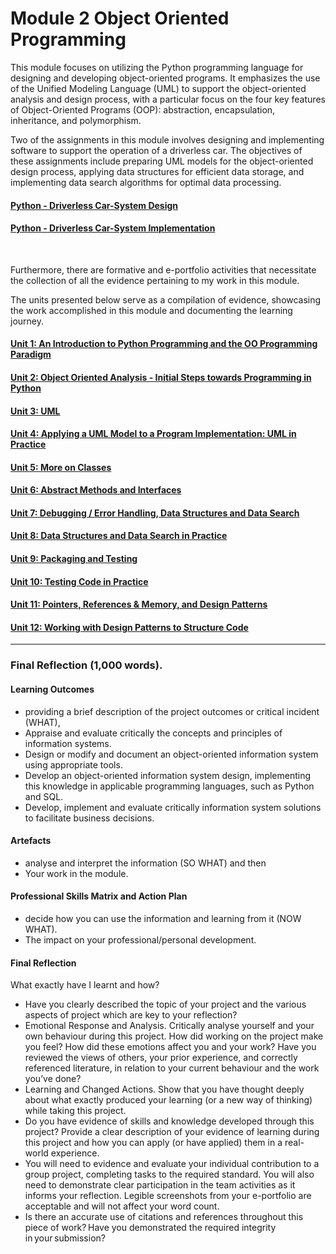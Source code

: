 # Module 2 Object Oriented Programming

This module focuses on utilizing the Python programming language for designing and developing object-oriented programs. It emphasizes the use of the Unified Modeling Language (UML) to support the object-oriented analysis and design process, with a particular focus on the four key features of Object-Oriented Programs (OOP): abstraction, encapsulation, inheritance, and polymorphism.

Two of the assignments in this module involves designing and implementing software to support the operation of a driverless car. The objectives of these assignments include preparing UML models for the object-oriented design process, applying data structures for efficient data storage, and implementing data search algorithms for optimal data processing.

#### [Python - Driverless Car-System Design](https://helenhelene.github.io/eportfolio/pdf/sample_presentation.pdf)
#### [Python - Driverless Car-System Implementation](https://helenhelene.github.io/eportfolio/pdf/sample_presentation.pdf)
<br>

Furthermore, there are formative and e-portfolio activities that necessitate the collection of all the evidence pertaining to my work in this module. 

The units presented below serve as a compilation of evidence, showcasing the work accomplished in this module and documenting the learning journey.

#### [Unit 1: An Introduction to Python Programming and the OO Programming Paradigm](OOP_Unit01.md)

#### [Unit 2: Object Oriented Analysis - Initial Steps towards Programming in Python](OOP_Unit02.md)

#### [Unit 3: UML](OOP_Unit03.md)

#### [Unit 4: Applying a UML Model to a Program Implementation: UML in Practice](OOP_Unit04.md)

#### [Unit 5: More on Classes](OOP_Unit05.md)

#### [Unit 6: Abstract Methods and Interfaces](OOP_Unit06.md)

#### [Unit 7: Debugging / Error Handling, Data Structures and Data Search](OOP_Unit07.md)

#### [Unit 8: Data Structures and Data Search in Practice](OOP_Unit08.md)

#### [Unit 9: Packaging and Testing](OOP_Unit09.md)

#### [Unit 10: Testing Code in Practice](OOP_Unit10.md)

#### [Unit 11: Pointers, References & Memory, and Design Patterns](OOP_Unit11.md)

#### [Unit 12: Working with Design Patterns to Structure Code](OOP_Unit12.md)

----

### Final Reflection (1,000 words).

#### Learning Outcomes
 - providing a brief description of the project outcomes or critical incident (WHAT), 
 - Appraise and evaluate critically the concepts and principles of information systems.
 - Design or modify and document an object-oriented information system using appropriate tools.
 - Develop an object-oriented information system design, implementing this knowledge in applicable programming languages, such as Python and SQL.
 - Develop, implement and evaluate critically information system solutions to facilitate business decisions.

#### Artefacts
 - analyse and interpret the information (SO WHAT) and then 
 - Your work in the module.

#### Professional Skills Matrix and Action Plan
 - decide how you can use the information and learning from it (NOW WHAT). 
 - The impact on your professional/personal development.

#### Final Reflection
What exactly have I learnt and how?
- Have you clearly described the topic of your project and the various aspects of project which are key to your reflection?
 - Emotional Response and Analysis. Critically analyse yourself and your own behaviour during this project. How did working on the project make you feel? How did these emotions affect you and your work? Have you reviewed the views of others, your prior experience, and correctly referenced literature, in relation to your current behaviour and the work you’ve done?
 - Learning and Changed Actions. Show that you have thought deeply about what exactly produced your learning (or a new way of thinking) while taking this project.
 - Do you have evidence of skills and knowledge developed through this project? Provide a clear description of your evidence of learning during this project and how you can apply (or have applied) them in a real-world experience.
 - You will need to evidence and evaluate your individual contribution to a group project, completing tasks to the required standard. You will also need to demonstrate clear participation in the team activities as it informs your reflection. Legible screenshots from your e-portfolio are acceptable and will not affect your word count.
 - Is there an accurate use of citations and references throughout this piece of work? Have you demonstrated the required integrity in your submission?
